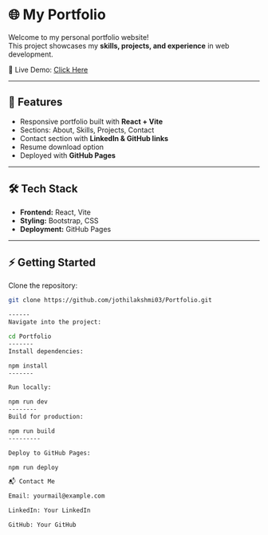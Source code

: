 # 🌐 My Portfolio

Welcome to my personal portfolio website!  
This project showcases my **skills, projects, and experience** in web development.  

🚀 Live Demo: [Click Here](https://jothilakshmi03.github.io/Portfolio/)

---

## 📑 Features
- Responsive portfolio built with **React + Vite**
- Sections: About, Skills, Projects, Contact
- Contact section with **LinkedIn & GitHub links**
- Resume download option
- Deployed with **GitHub Pages**

---

## 🛠️ Tech Stack
- **Frontend:** React, Vite
- **Styling:** Bootstrap, CSS
- **Deployment:** GitHub Pages

---

## ⚡ Getting Started

Clone the repository:
```bash
git clone https://github.com/jothilakshmi03/Portfolio.git

------
Navigate into the project:

cd Portfolio
-------
Install dependencies:

npm install
-------

Run locally:

npm run dev
--------
Build for production:

npm run build
---------

Deploy to GitHub Pages:

npm run deploy

📬 Contact Me

Email: yourmail@example.com

LinkedIn: Your LinkedIn

GitHub: Your GitHub
